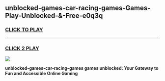 
## unblocked-games-car-racing-games-Games-Play-Unblocked-&-Free-e0q3q
<h3>
<a href="https://premium76.site?title=unblocked-games-car-racing-games&ref=24A">CLICK TO PLAY</a></h3>
<hr>

<h3>
<a href="https://premium76.site?title=unblocked-games-car-racing-games&ref=24A">CLICK 2 PLAY</a>
  
</h3>

<a href="https://premium76.site?title=unblocked-games-car-racing-games&ref=24A"><img src="https://clearcache.store/games.png"></a>


**unblocked-games-car-racing-games games unblocked: Your Gateway to Fun and Accessible Online Gaming**
